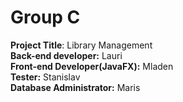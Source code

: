 # Group C<br />
**Project Title**: Library Management<br />
**Back-end developer:** Lauri<br />
**Front-end Developer(JavaFX):** Mladen<br />
**Tester:** Stanislav<br />
**Database Administrator:** Maris<br />


